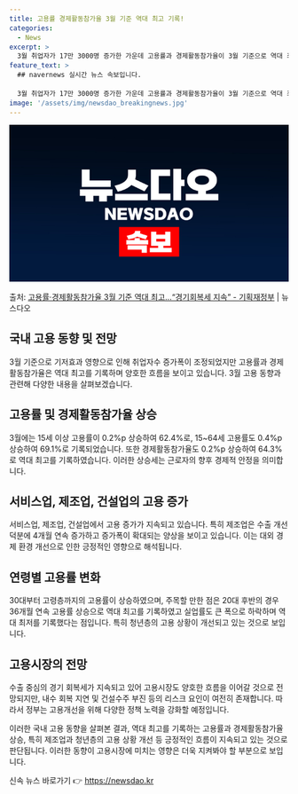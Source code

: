 ```yaml
---
title: 고용률 경제활동참가율 3월 기준 역대 최고 기록!
categories:
  - News
excerpt: >
  3월 취업자가 17만 3000명 증가한 가운데 고용률과 경제활동참가율이 3월 기준으로 역대 최고를 기록했다.…
feature_text: >
  ## navernews 실시간 뉴스 속보입니다.

  3월 취업자가 17만 3000명 증가한 가운데 고용률과 경제활동참가율이 3월 기준으로 역대 최고를 기록했다.…
image: '/assets/img/newsdao_breakingnews.jpg'
---
```


![뉴스다오 속보](/assets/img/newsdao_breakingnews.jpg)

<p>출처: <a href="https://newsdao.kr/3577" rel="dofollow">고용률·경제활동참가율 3월 기준 역대 최고…“경기회복세 지속” - 기획재정부</a> | 뉴스다오</p>

<h2 data-ke-size="size26">국내 고용 동향 및 전망</h2>
<p data-ke-size="size16">3월 기준으로 기저효과 영향으로 인해 취업자수 증가폭이 조정되었지만 고용률과 경제활동참가율은 역대 최고를 기록하며 양호한 흐름을 보이고 있습니다. 3월 고용 동향과 관련해 다양한 내용을 살펴보겠습니다.</p>

<h2 data-ke-size="size24">고용률 및 경제활동참가율 상승</h2>
<p data-ke-size="size16">3월에는 15세 이상 고용률이 0.2%p 상승하여 62.4%로, 15~64세 고용률도 0.4%p 상승하여 69.1%로 기록되었습니다. 또한 경제활동참가율도 0.2%p 상승하여 64.3%로 역대 최고를 기록하였습니다. 이러한 상승세는 근로자의 향후 경제적 안정을 의미합니다.</p>

<h2 data-ke-size="size24">서비스업, 제조업, 건설업의 고용 증가</h2>
<p data-ke-size="size16">서비스업, 제조업, 건설업에서 고용 증가가 지속되고 있습니다. 특히 제조업은 수출 개선 덕분에 4개월 연속 증가하고 증가폭이 확대되는 양상을 보이고 있습니다. 이는 대외 경제 환경 개선으로 인한 긍정적인 영향으로 해석됩니다.</p>

<h2 data-ke-size="size24">연령별 고용률 변화</h2>
<p data-ke-size="size16">30대부터 고령층까지의 고용률이 상승하였으며, 주목할 만한 점은 20대 후반의 경우 36개월 연속 고용률 상승으로 역대 최고를 기록하였고 실업률도 큰 폭으로 하락하며 역대 최저를 기록했다는 점입니다. 특히 청년층의 고용 상황이 개선되고 있는 것으로 보입니다.</p>

<h2 data-ke-size="size24">고용시장의 전망</h2>
<p data-ke-size="size16">수출 중심의 경기 회복세가 지속되고 있어 고용시장도 양호한 흐름을 이어갈 것으로 전망되지만, 내수 회복 지연 및 건설수주 부진 등의 리스크 요인이 여전히 존재합니다. 따라서 정부는 고용개선을 위해 다양한 정책 노력을 강화할 예정입니다.</p>

이러한 국내 고용 동향을 살펴본 결과, 역대 최고를 기록하는 고용률과 경제활동참가율 상승, 특히 제조업과 청년층의 고용 상황 개선 등 긍정적인 흐름이 지속되고 있는 것으로 판단됩니다. 이러한 동향이 고용시장에 미치는 영향은 더욱 지켜봐야 할 부분으로 보입니다. 

신속 뉴스 바로가기 👉 <a href="https://newsdao.kr" rel="dofollow">https://newsdao.kr</a>


